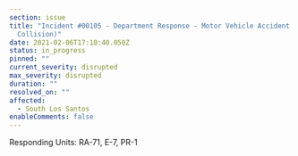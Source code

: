 ```yaml
---
section: issue
title: "Incident #00105 - Department Response - Motor Vehicle Accident (Heavy
  Collision)"
date: 2021-02-06T17:10:40.050Z
status: in_progress
pinned: ""
current_severity: disrupted
max_severity: disrupted
duration: ""
resolved_on: ""
affected:
  - South Los Santos
enableComments: false
---
```

Responding Units: RA-71, E-7, PR-1
